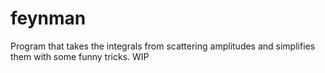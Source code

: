 # feynman

Program that takes the integrals from scattering amplitudes and simplifies them with some funny tricks.  WIP
